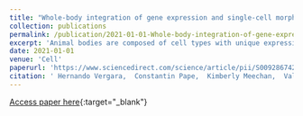 ```yaml
---
title: "Whole-body integration of gene expression and single-cell morphology"
collection: publications
permalink: /publication/2021-01-01-Whole-body-integration-of-gene-expression-and-single-cell-morphology
excerpt: 'Animal bodies are composed of cell types with unique expression programs that implement their distinct locations, shapes, structures, and functions. Based on these properties, cell types assemble into specific tissues and organs. To systematically explore the link between cell-type-specific gene expression and morphology, we registered an expression atlas to a whole-body electron microscopy volume of the nereid Platynereis dumerilii. Automated segmentation of cells and nuclei identifies major cell classes and establishes a link between gene activation, chromatin topography, and nuclear size. Clustering of segmented cells according to gene expression reveals spatially coherent tissues. In the brain, genetically defined groups of neurons match ganglionic nuclei with coherent projections. Besides interneurons, we uncover sensory-neurosecretory cells in the nereid mushroom bodies, which thus qualify as sensory organs. They furthermore resemble the vertebrate telencephalon by molecular anatomy. We provide an integrated browser as a Fiji plugin for remote exploration of all available multimodal datasets.'
date: 2021-01-01
venue: 'Cell'
paperurl: 'https://www.sciencedirect.com/science/article/pii/S009286742100876X'
citation: ' Hernando Vergara,  Constantin Pape,  Kimberly Meechan,  Valentyna Zinchenko,  Christel Genoud,  Adrian Wanner,  Kevin Mutemi,  Benjamin Titze,  Rachel Templin,  Paola Bertucci,  Oleg Simakov,  Wiebke Dürichen,  Pedro Machado,  Emily Savage,  Lothar Schermelleh,  Yannick Schwab,  Rainer Friedrich,  Anna Kreshuk,  Christian Tischer,  Detlev Arendt, &quot;Whole-body integration of gene expression and single-cell morphology.&quot; Cell, 2021.'
---
```

[Access paper here](https://www.sciencedirect.com/science/article/pii/S009286742100876X){:target="_blank"}
